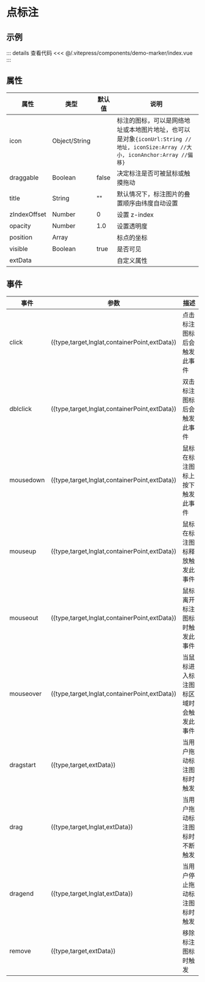 # 点标注

## 示例

<demo-marker></demo-marker>

::: details 查看代码
<<< @/.vitepress/components/demo-marker/index.vue
:::

## 属性

| 属性           | 类型            | 默认值   | 说明                                                                                             |
|--------------|---------------|-------|------------------------------------------------------------------------------------------------|
| icon         | Object/String |       | 标注的图标，可以是网络地址或本地图片地址，也可以是对象`{iconUrl:String //地址, iconSize:Array //大小, iconAnchor:Array //偏移}` |
| draggable    | Boolean       | false | 决定标注是否可被鼠标或触摸拖动                                                                                |
| title        | String        | ""    | 默认情况下，标注图片的叠置顺序由纬度自动设置                                                                         |
| zIndexOffset | Number        | 0     | 设置 z-index                                                                                     |
| opacity      | Number        | 1.0   | 设置透明度                                                                                          |
| position     | Array         |       | 标点的坐标                                                                                          |
| visible      | Boolean       | true  | 是否可见                                                                                           |
| extData      |               |       | 自定义属性                                                                                          |

## 事件

| 事件        | 参数                                            | 描述                 |
|-----------|-----------------------------------------------|--------------------|
| click     | ({type,target,lnglat,containerPoint,extData}) | 点击标注图标后会触发此事件      |
| dblclick  | ({type,target,lnglat,containerPoint,extData}) | 双击标注图标后会触发此事件      |
| mousedown | ({type,target,lnglat,containerPoint,extData}) | 鼠标在标注图标上按下触发此事件    |
| mouseup   | ({type,target,lnglat,containerPoint,extData}) | 鼠标在标注图标释放触发此事件     |
| mouseout  | ({type,target,lnglat,containerPoint,extData}) | 鼠标离开标注图标时触发此事件     |
| mouseover | ({type,target,lnglat,containerPoint,extData}) | 当鼠标进入标注图标区域时会触发此事件 |
| dragstart | ({type,target,extData})                       | 当用户拖动标注图标时触发       |
| drag      | ({type,target,lnglat,extData})                | 当用户拖动标注图标时不断触发     |
| dragend   | ({type,target,lnglat,extData})                | 当用户停止拖动标注图标时触发     |
| remove    | ({type,target,extData})                       | 移除标注图标时触发          |
